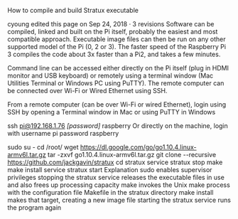 How to compile and build Stratux executable

cyoung edited this page on Sep 24, 2018 · 3 revisions
Software can be compiled, linked and built on the Pi itself, probably the easiest and most compatible approach. Executable image files can then be run on any other supported model of the Pi (0, 2 or 3). The faster speed of the Raspberry Pi 3 compiles the code about 3x faster than a Pi2, and takes a few minutes.

Command line can be accessed either directly on the Pi itself (plug in HDMI monitor and USB keyboard) or remotely using a terminal window (Mac Utilities Terminal or Windows PC using PuTTY). The remote computer can be connected over Wi-Fi or Wired Ethernet using SSH.

From a remote computer (can be over Wi-Fi or wired Ethernet), login using SSH by opening a Terminal window in Mac or using PuTTY in Windows

ssh pi@192.168.1.76
_[password]_ raspberry
Or directly on the machine, login with username pi password raspberry

sudo su -
cd /root/
wget https://dl.google.com/go/go1.10.4.linux-armv6l.tar.gz
tar -zxvf go1.10.4.linux-armv6l.tar.gz
git clone --recursive https://github.com/jackgavin/stratux
cd stratux
service stratux stop
make
make install
service stratux start
Explanation
sudo enables supervisor privileges
stopping the stratux service releases the executable files in use and also frees up processing capacity
make invokes the Unix make process with the configuration file Makefile in the stratux directory
make install makes that target, creating a new image file
starting the stratux service runs the program again
